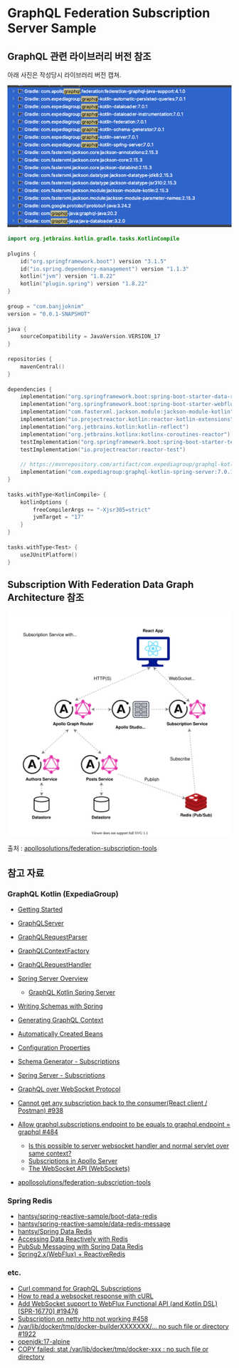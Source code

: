 # GraphQL Federation Subscription Server Sample

## GraphQL 관련 라이브러리 버전 참조

아래 사진은 작성당시 라이브러리 버전 캡쳐.

![img.png](libraries.png)

```kotlin
import org.jetbrains.kotlin.gradle.tasks.KotlinCompile

plugins {
	id("org.springframework.boot") version "3.1.5"
	id("io.spring.dependency-management") version "1.1.3"
	kotlin("jvm") version "1.8.22"
	kotlin("plugin.spring") version "1.8.22"
}

group = "com.banjjoknim"
version = "0.0.1-SNAPSHOT"

java {
	sourceCompatibility = JavaVersion.VERSION_17
}

repositories {
	mavenCentral()
}

dependencies {
	implementation("org.springframework.boot:spring-boot-starter-data-redis-reactive")
	implementation("org.springframework.boot:spring-boot-starter-webflux")
	implementation("com.fasterxml.jackson.module:jackson-module-kotlin")
	implementation("io.projectreactor.kotlin:reactor-kotlin-extensions")
	implementation("org.jetbrains.kotlin:kotlin-reflect")
	implementation("org.jetbrains.kotlinx:kotlinx-coroutines-reactor")
	testImplementation("org.springframework.boot:spring-boot-starter-test")
	testImplementation("io.projectreactor:reactor-test")

	// https://mvnrepository.com/artifact/com.expediagroup/graphql-kotlin-spring-server
	implementation("com.expediagroup:graphql-kotlin-spring-server:7.0.1")
}

tasks.withType<KotlinCompile> {
	kotlinOptions {
		freeCompilerArgs += "-Xjsr305=strict"
		jvmTarget = "17"
	}
}

tasks.withType<Test> {
	useJUnitPlatform()
}

```

## Subscription With Federation Data Graph Architecture 참조

![architecture.svg](..%2Farchitecture.svg)

출처 : [apollosolutions/federation-subscription-tools](https://github.com/apollosolutions/federation-subscription-tools)

## 참고 자료

### GraphQL Kotlin (ExpediaGroup)

- [Getting Started](https://opensource.expediagroup.com/graphql-kotlin/docs)
- [GraphQLServer](https://opensource.expediagroup.com/graphql-kotlin/docs/server/graphql-server)
- [GraphQLRequestParser](https://opensource.expediagroup.com/graphql-kotlin/docs/server/graphql-request-parser)
- [GraphQLContextFactory](https://opensource.expediagroup.com/graphql-kotlin/docs/server/graphql-context-factory)
- [GraphQLRequestHandler](https://opensource.expediagroup.com/graphql-kotlin/docs/server/graphql-request-handler)


- [Spring Server Overview](https://opensource.expediagroup.com/graphql-kotlin/docs/server/spring-server/spring-overview)
  - [GraphQL Kotlin Spring Server](https://github.com/ExpediaGroup/graphql-kotlin/tree/master/servers/graphql-kotlin-spring-server)
- [Writing Schemas with Spring](https://opensource.expediagroup.com/graphql-kotlin/docs/server/spring-server/spring-schema)
- [Generating GraphQL Context](https://opensource.expediagroup.com/graphql-kotlin/docs/server/spring-server/spring-graphql-context)
- [Automatically Created Beans](https://opensource.expediagroup.com/graphql-kotlin/docs/server/spring-server/spring-beans)
- [Configuration Properties](https://opensource.expediagroup.com/graphql-kotlin/docs/server/spring-server/spring-properties)
- [Schema Generator - Subscriptions](https://opensource.expediagroup.com/graphql-kotlin/docs/schema-generator/execution/subscriptions/)
- [Spring Server - Subscriptions](https://opensource.expediagroup.com/graphql-kotlin/docs/server/spring-server/spring-subscriptions)

- [GraphQL over WebSocket Protocol](https://github.com/enisdenjo/graphql-ws/blob/master/PROTOCOL.md)

- [Cannot get any subscription back to the consumer(React client / Postman) #938](https://github.com/ExpediaGroup/graphql-kotlin/issues/938)
- [Allow graphql.subscriptions.endpoint to be equals to graphql.endpoint = graphql #484](https://github.com/ExpediaGroup/graphql-kotlin/issues/484)
  - [Is this possible to server websocket handler and normal servlet over same context?](https://stackoverflow.com/questions/48006498/is-this-possible-to-server-websocket-handler-and-normal-servlet-over-same-contex)
  - [Subscriptions in Apollo Server](https://www.apollographql.com/docs/apollo-server/data/subscriptions/)
  - [The WebSocket API (WebSockets)](https://developer.mozilla.org/en-US/docs/Web/API/WebSockets_API)

- [apollosolutions/federation-subscription-tools](https://github.com/apollosolutions/federation-subscription-tools)

### Spring Redis

- [hantsy/spring-reactive-sample/boot-data-redis](https://github.com/hantsy/spring-reactive-sample/tree/master/boot-data-redis)
- [hantsy/spring-reactive-sample/data-redis-message](https://github.com/hantsy/spring-reactive-sample/tree/master/data-redis-message)
- [hantsy/Spring Data Redis](https://hantsy.github.io/spring-reactive-sample/data/data-redis.html)
- [Accessing Data Reactively with Redis](https://spring.io/guides/gs/spring-data-reactive-redis/)
- [PubSub Messaging with Spring Data Redis](https://www.baeldung.com/spring-data-redis-pub-sub)
- [Spring2.x(WebFlux) + ReactiveRedis](https://warpgate3.tistory.com/entry/Spring2xWebFlux-ReactiveRedis)

### etc.

- [Curl command for GraphQL Subscriptions](https://stackoverflow.com/questions/73232291/curl-command-for-graphql-subscriptions)
- [How to read a websocket response with cURL](https://stackoverflow.com/questions/47860689/how-to-read-a-websocket-response-with-curl)
- [Add WebSocket support to WebFlux Functional API (and Kotlin DSL) [SPR-16770] #19476](https://github.com/spring-projects/spring-framework/issues/19476)
- [Subscription on netty http not working #458](https://github.com/spring-projects/spring-graphql/issues/458)
- [/var/lib/docker/tmp/docker-builderXXXXXXX/... no such file or directory #1922](https://github.com/docker/for-mac/issues/1922)
- [openjdk:17-alpine](https://hub.docker.com/layers/library/openjdk/17-alpine/images/sha256-a996cdcc040704ec6badaf5fecf1e144c096e00231a29188596c784bcf858d05)
- [COPY failed: stat /var/lib/docker/tmp/docker-xxx : no such file or directory](https://stackoverflow.com/questions/63455621/copy-failed-stat-var-lib-docker-tmp-docker-xxx-no-such-file-or-directory)
